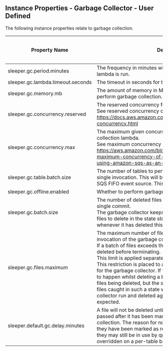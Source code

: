 ## Instance Properties - Garbage Collector - User Defined

The following instance properties relate to garbage collection.

| Property Name                     | Description                                                                                                                                                                                                                                                                                                                                                                                                                                                                                                                                                                                                                                                        | Default Value | Run CdkDeploy When Changed |
|-----------------------------------|--------------------------------------------------------------------------------------------------------------------------------------------------------------------------------------------------------------------------------------------------------------------------------------------------------------------------------------------------------------------------------------------------------------------------------------------------------------------------------------------------------------------------------------------------------------------------------------------------------------------------------------------------------------------|---------------|----------------------------|
| sleeper.gc.period.minutes         | The frequency in minutes with which the garbage collector lambda is run.                                                                                                                                                                                                                                                                                                                                                                                                                                                                                                                                                                                           | 15            | true                       |
| sleeper.gc.lambda.timeout.seconds | The timeout in seconds for the garbage collector lambda.                                                                                                                                                                                                                                                                                                                                                                                                                                                                                                                                                                                                           | 840           | true                       |
| sleeper.gc.memory.mb              | The amount of memory in MB for the lambda function used to perform garbage collection.                                                                                                                                                                                                                                                                                                                                                                                                                                                                                                                                                                             |               | true                       |
| sleeper.gc.concurrency.reserved   | The reserved concurrency for the garbage collection lambda.<br>See reserved concurrency overview at: https://docs.aws.amazon.com/lambda/latest/dg/configuration-concurrency.html                                                                                                                                                                                                                                                                                                                                                                                                                                                                                   |               | false                      |
| sleeper.gc.concurrency.max        | The maximum given concurrency allowed for the garbage collection lambda.<br>See maximum concurrency overview at: https://aws.amazon.com/blogs/compute/introducing-maximum-concurrency-of-aws-lambda-functions-when-using-amazon-sqs-as-an-event-source/                                                                                                                                                                                                                                                                                                                                                                                                            |               | false                      |
| sleeper.gc.table.batch.size       | The number of tables to perform garbage collection for in a single invocation. This will be the batch size for a lambda as an SQS FIFO event source. This can be a maximum of 10.                                                                                                                                                                                                                                                                                                                                                                                                                                                                                  | 1             | false                      |
| sleeper.gc.offline.enabled        | Whether to perform garbage collection for offline tables.                                                                                                                                                                                                                                                                                                                                                                                                                                                                                                                                                                                                          | false         | false                      |
| sleeper.gc.batch.size             | The number of deleted files recorded to the state store in a single commit.<br>The garbage collector keeps deleting files as long as there are files to delete in the state store, and updates the state store whenever it has deleted this many files.                                                                                                                                                                                                                                                                                                                                                                                                            | 10000         | false                      |
| sleeper.gc.files.maximum          | The maximum number of files that can be deleted per invocation of the garbage collector.<br>If a batch of files exceeds this limit, the whole batch will be deleted before terminating.<br>This limit is applied separately for each Sleeper table.<br>This restriction is placed to avoid reaching the lambda timeout for the garbage collector. If this timeout is met, it is most likely to happen whilst deleting a batch of files. This would result in files being deleted, but the state store not being updated. Any files caught in such a state will be found on the next garbage collector run and deleted again, updating the state store as expected. | 750000        | false                      |
| sleeper.default.gc.delay.minutes  | A file will not be deleted until this number of minutes have passed after it has been marked as ready for garbage collection. The reason for not deleting files immediately after they have been marked as ready for garbage collection is that they may still be in use by queries. This property can be overridden on a per-table basis.                                                                                                                                                                                                                                                                                                                         | 15            | false                      |
